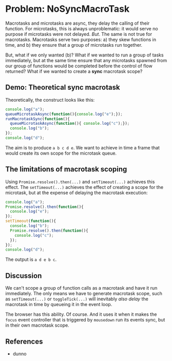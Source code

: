 # Problem: NoSyncMacroTask

Macrotasks and microtasks are async, they delay the calling of their function. For microtasks, this is always unproblematic: it would serve no purpose if microtasks were not delayed. *But*. The same is not true for macrotasks. Macrotasks serve two purposes: a) they skew functions in time, and b) they ensure that a group of microtasks run together.
 
But, what if we only wanted (b)? What if we wanted to run a group of tasks immediately, but at the same time ensure that any microtasks spawned from our group of functions would be completed before the control of flow returned? What if we wanted to create a **sync** macrotask scope?
 
## Demo: Theoretical sync macrotask  

Theoretically, the construct looks like this:

```javascript
console.log("a");
queueMicrotaskAsync(function(){console.log("e");});
runMacrotaskSync(function(){
  queueMicrotaskAsync(function(){ console.log("c");});
  console.log("b");
});
console.log("d");
```
The aim is to produce `a b c d e`. We want to achieve in time a frame that would create its own scope for the microtask queue.

## The limitations of macrotask scoping

Using `Promise.resolve().then(...)` and `setTimeout(...)` achieves this effect. The `setTimeout(...)` achieves the effect of creating a scope for the microtask, but at the expense of delaying the macrotask execution:

```javascript
console.log("a");
Promise.resolve().then(function(){
  console.log("e");
});
setTimeout(function(){
  console.log("b");
  Promise.resolve().then(function(){
    console.log("c");
  });
});
console.log("d");
``` 
The output is `a d e b c`.

## Discussion

We can't scope a group of function calls as a macrotask and have it run immediately. The only means we have to generate macrotask scope, such as `setTimeout(...)` or `toggleTick(...)` will inevitably *also delay* the macrotask in time by queueing it in the event loop.

The browser has this ability. Of course. And it uses it when it makes the `focus` event controller that is triggered by `mousedown` run its events sync, but in their own macrotask scope.

## References

 * dunno